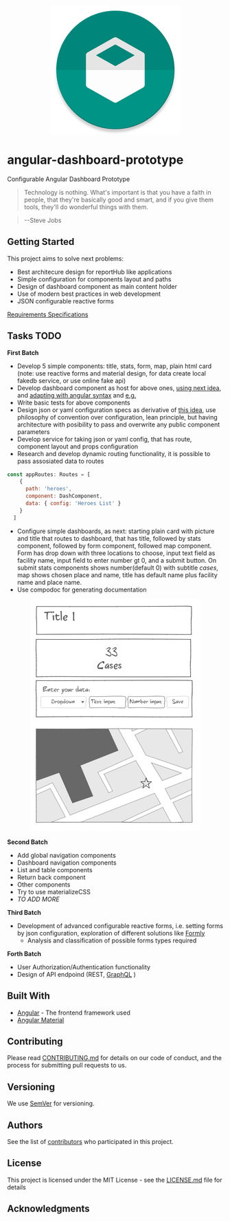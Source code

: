 <p align="center">
<img src="toolbox-z1.png">
</p>

# angular-dashboard-prototype
Configurable Angular Dashboard Prototype
>Technology is nothing. What's important is that you have a faith in people, that they're basically good and smart, and if you give them tools, they'll do wonderful things with them.

>--Steve Jobs

## Getting Started
This project aims to solve next problems:
- Best architecure design for reportHub like applications
- Simple configuration for components layout and paths
- Design of dashboard component as main content holder
- Use of modern best practices in web development
- JSON configurable reactive forms

[Requirements Specifications](https://docs.google.com/document/d/1LV3bEluc5pPEeMZmEPIwJ_-W9K90h5zRyXvmxP8f1vc/edit?ts=5a546739#heading=h.8rcl5xthouc)

## Tasks TODO
**First Batch** 
- Develop 5 simple components: title, stats, form, map, plain html card (note: use reactive forms and material design, for data create  local fakedb service, or use online fake api)
- Develop dashboard component as host for above ones, [using next idea](https://github.com/pfitzpaddy/thinkster-django-angularjs/blob/feature-materialized/static/templates/layout/dashboard/dashboard.html), and [adapting with angular syntax](https://angular-2-training-book.rangle.io/handout/directives/ng_if_directive.html) and [e.g.](https://plnkr.co/edit/Kb0KW89265F0e9pYJ118?p=preview)
- Write basic tests for above components
- Design json or yaml configuration specs as derivative of [this idea](https://github.com/pfitzpaddy/thinkster-django-angularjs/blob/feature-materialized/static/pages/map.json), use philosophy of convention over configuration, lean principle, but having architecture with posibility to pass and overwrite any public component parameters
- Develop service for taking json or yaml config, that has route, component layout and props configuration
- Research and develop dynamic routing functionality, it is possible to pass assosiated data to routes
```javascript 
const appRoutes: Routes = [
    {
      path: 'heroes',
      component: DashComponent,
      data: { config: 'Heroes List' }
    }
  ]
  ```
- Configure simple dashboards, as next: starting plain card with picture and title that routes to dashboard, that has title, followed by stats component, followed by form component, followed map component. Form has drop down with three locations to choose, input text field as facility name, input field to enter number gt 0, and a submit button. On submit stats components shows number(default 0) with subtitle _cases_, map shows chosen place and name, title has default name plus facility name and place name.
- Use compodoc for generating documentation
<p align="center">
<img src="chrome_2018-01-21_21-53-23.png">
</p>
 


**Second Batch**

- Add global navigation components
- Dashboard navigation components
- List and table components
- Return back component
- Other components
- Try to use materializeCSS
- _TO ADD MORE_

**Third Batch**

- Development of advanced configurable reactive forms, i.e. setting forms by json configuration, exploration of different solutions like [Formly](https://ng2.angular-formly.com/)
    - Analysis and classification of possible forms types required

**Forth Batch**

- User Authorization/Authentication functionality
- Design of API endpoind (REST, [GraphQL](https://www.apollographql.com/docs/angular/) )

## Built With

* [Angular](https://angular.io/) - The frontend framework used
* [Angular Material](https://material.angular.io/)

## Contributing

Please read [CONTRIBUTING.md](CONTRIBUTING.md) for details on our code of conduct, and the process for submitting pull requests to us.

## Versioning

We use [SemVer](http://semver.org/) for versioning. 

## Authors

See the list of [contributors](https://github.com/your/project/contributors) who participated in this project.

## License

This project is licensed under the MIT License - see the [LICENSE.md](LICENSE.md) file for details

## Acknowledgments
